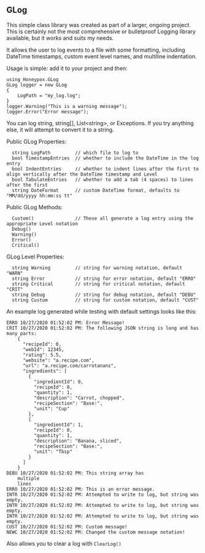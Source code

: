 ## GLog

This simple class library was created as part of a larger, ongoing project.  This is certainly not the most comprehensive or bulletproof Logging library available, but it works and suits my needs.

It allows the user to log events to a file with some formatting, including DateTime timestamps, custom event level names, and multiline indentation.

Usage is simple: add it to your project and then:
```
using Honeypox.GLog
GLog logger = new GLog
{
    LogPath = "my_log.log";
}
logger.Warning("This is a warning message");
logger.Error("Error message");
```

You can log string, string[], List\<string\>, or Exceptions.  If you try anything else, it will attempt to convert it to a string.

Public GLog Properties:
```
  string LogPath         // which file to log to
  bool TimestampEntries  // whether to include the DateTime in the log entry
  bool IndentEntries     // whether to indent lines after the first to align vertically after the DateTime timestamp and Level
  bool TabulateEntries   // whether to add a tab (4 spaces) to lines after the first
  string DateFormat      // custom DateTime format, defaults to "MM/dd/yyyy hh:mm:ss tt"
```
Public GLog Methods:
```
  Custom()               // These all generate a log entry using the appropriate Level notation
  Debug()
  Warning()
  Error()
  Critical()
```
GLog.Level Properties:
```
  string Warning         // string for warning notation, default "WARN"
  string Error           // string for error notation, default "ERRO"
  string Critical        // string for critical notation, default "CRIT"
  string Debug           // string for debug notation, default "DEBU"
  string Custom          // string for custom notation, default "CUST"
```

An example log generated while testing with default settings looks like this:
```
ERRO 10/27/2020 01:52:02 PM: Error Message!
CRIT 10/27/2020 01:52:02 PM: The following JSON string is long and has many parts:
    {
      "recipeId": 0,
      "webId": 12345,
      "rating": 5.5,
      "website": "a.recipe.com",
      "url": "a.recipe.com/carrotanans",
      "ingredients": [
        {
          "ingredientId": 0,
          "recipeId": 0,
          "quantity": 1,
          "description": "Carrot, chopped",
          "recipeSection": "Base:",
          "unit": "Cup"
        },
        {
          "ingredientId": 1,
          "recipeId": 0,
          "quantity": 1,
          "description": "Banana, sliced",
          "recipeSection": "Base:",
          "unit": "Tbsp"
        }
      ]
    }
DEBU 10/27/2020 01:52:02 PM: This string array has
    multiple
    lines
ERRO 10/27/2020 01:52:02 PM: This is an error message.
INTR 10/27/2020 01:52:02 PM: Attempted to write to log, but string was empty.
INTR 10/27/2020 01:52:02 PM: Attempted to write to log, but string was empty.
INTR 10/27/2020 01:52:02 PM: Attempted to write to log, but string was empty.
CUST 10/27/2020 01:52:02 PM: Custom message!
NEWC 10/27/2020 01:52:02 PM: Changed the custom message notation!
```

Also allows you to clear a log with `ClearLog()`
